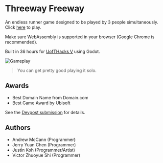 # Threeway Freeway

An endless runner game designed to be played by 3 people simultaneously. Click [here](https://victorzshi.github.io/threeway-freeway/) to play.

Make sure WebAssembly is supported in your browser (Google Chrome is recommended).

Built in 36 hours for [UofTHacks V](https://uofthacksv.devpost.com/) using Godot. 

![Gameplay](threeway-freeway.gif)

> You can get pretty good playing it solo.

## Awards

- Best Domain Name from Domain.com
- Best Game Award by Ubisoft

See the [Devpost submission](https://devpost.com/software/threeway-freeway) for details.

## Authors

- Andrew McCann (Programmer)
- Jerry Yuan Chen (Programmer)
- Justin Koh (Programmer/Artist)
- Victor Zhuoyue Shi (Programmer)

